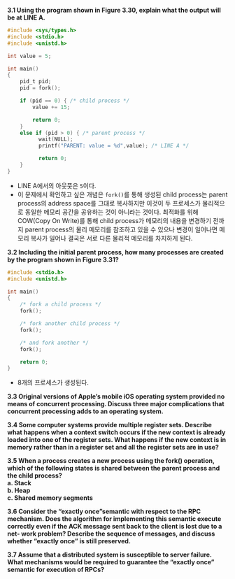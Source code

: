 **3.1 Using the program shown in Figure 3.30, explain what the output will be at LINE A.**  
```C
#include <sys/types.h>
#include <stdio.h> 
#include <unistd.h>

int value = 5;

int main()
{
    pid_t pid;
    pid = fork();

    if (pid == 0) { /* child process */ 
        value += 15;

        return 0;
    }
    else if (pid > 0) { /* parent process */
          wait(NULL);
          printf("PARENT: value = %d",value); /* LINE A */

          return 0;
    } 
}
```
* LINE A에서의 아웃풋은 `5`이다.  
* 이 문제에서 확인하고 싶은 개념은 `fork()`를 통해 생성된 child process는 parent process의 address space를 그대로 복사하지만 이것이 두 프로세스가 물리적으로 동일한 메모리 공간을 공유하는 것이 아니라는 것이다. 최적화를 위해 COW(Copy On Write)를 통해 child process가 메모리의 내용을 변경하기 전까지 parent process의 물리 메모리를 참조하고 있을 수 있으나 변경이 일어나면 메모리 복사가 일어나 결국은 서로 다른 물리적 메모리를 차지하게 된다.          

**3.2 Including the initial parent process, how many processes are created by the program shown in Figure 3.31?**  
```C
#include <stdio.h> 
#include <unistd.h>

int main()
{
    /* fork a child process */
    fork();

    /* fork another child process */
    fork();

    /* and fork another */
    fork();

    return 0;
}
```
* 8개의 프로세스가 생성된다.  

**3.3 Original versions of Apple’s mobile iOS operating system provided no means of concurrent processing. Discuss three major complications that concurrent processing adds to an operating system.**  

**3.4 Some computer systems provide multiple register sets. Describe what happens when a context switch occurs if the new context is already loaded into one of the register sets. What happens if the new context is in memory rather than in a register set and all the register sets are in use?**  

**3.5 When a process creates a new process using the fork() operation, which of the following states is shared between the parent process and the child process?**  
**a. Stack**  
**b. Heap**  
**c. Shared memory segments**  

**3.6 Consider the “exactly once”semantic with respect to the RPC mechanism. Does the algorithm for implementing this semantic execute correctly even if the ACK message sent back to the client is lost due to a net- work problem? Describe the sequence of messages, and discuss whether “exactly once” is still preserved.**  

**3.7 Assume that a distributed system is susceptible to server failure. What mechanisms would be required to guarantee the “exactly once” semantic for execution of RPCs?**  

